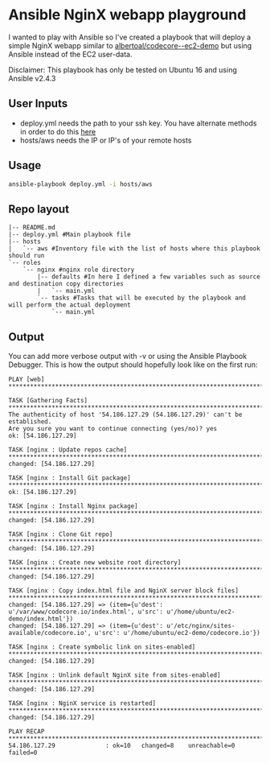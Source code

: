 # Ansible NginX webapp playground
I wanted to play with Ansible so I've created a playbook that will deploy a simple NginX webapp similar to [albertoal/codecore--ec2-demo](https://github.com/albertoal/codecore--ec2-demo) but using Ansible instead of the EC2 user-data.

Disclaimer: This playbook has only be tested on Ubuntu 16 and using Ansible v2.4.3


## User Inputs

  - deploy.yml needs the path to your ssh key. You have alternate methods in order to do this [here](https://stackoverflow.com/questions/33795607/how-to-define-ssh-private-key-for-servers-fetched-by-dynamic-inventory-in-files)
  - hosts/aws needs the IP or IP's of your remote hosts

## Usage

```bash
ansible-playbook deploy.yml -i hosts/aws
```

## Repo layout

```
|-- README.md 
|-- deploy.yml #Main playbook file
|-- hosts
|   `-- aws #Inventory file with the list of hosts where this playbook should run 
`-- roles 
    `-- nginx #nginx role directory
        |-- defaults #In here I defined a few variables such as source and destination copy directories
        |   `-- main.yml
        `-- tasks #Tasks that will be executed by the playbook and will perform the actual deployment
            `-- main.yml
```

## Output

You can add more verbose output with -v or using the Ansible Playbook Debugger. This is how the output should hopefully look like on the first run: 

```
PLAY [web] ************************************************************************************************************************************************************************************

TASK [Gathering Facts] ************************************************************************************************************************************************************************
The authenticity of host '54.186.127.29 (54.186.127.29)' can't be established.
Are you sure you want to continue connecting (yes/no)? yes
ok: [54.186.127.29]

TASK [nginx : Update repos cache] *************************************************************************************************************************************************************
changed: [54.186.127.29]

TASK [nginx : Install Git package] ************************************************************************************************************************************************************
ok: [54.186.127.29]

TASK [nginx : Install Nginx package] **********************************************************************************************************************************************************
changed: [54.186.127.29]

TASK [nginx : Clone Git repo] *****************************************************************************************************************************************************************
changed: [54.186.127.29]

TASK [nginx : Create new website root directory] **********************************************************************************************************************************************
changed: [54.186.127.29]

TASK [nginx : Copy index.html file and NginX server block files] ******************************************************************************************************************************
changed: [54.186.127.29] => (item={u'dest': u'/var/www/codecore.io/index.html', u'src': u'/home/ubuntu/ec2-demo/index.html'})
changed: [54.186.127.29] => (item={u'dest': u'/etc/nginx/sites-available/codecore.io', u'src': u'/home/ubuntu/ec2-demo/codecore.io'})

TASK [nginx : Create symbolic link on sites-enabled] ******************************************************************************************************************************************
changed: [54.186.127.29]

TASK [nginx : Unlink default NginX site from sites-enabled] ***********************************************************************************************************************************
changed: [54.186.127.29]

TASK [nginx : NginX service is restarted] *****************************************************************************************************************************************************
changed: [54.186.127.29]

PLAY RECAP ************************************************************************************************************************************************************************************
54.186.127.29              : ok=10   changed=8    unreachable=0    failed=0
```